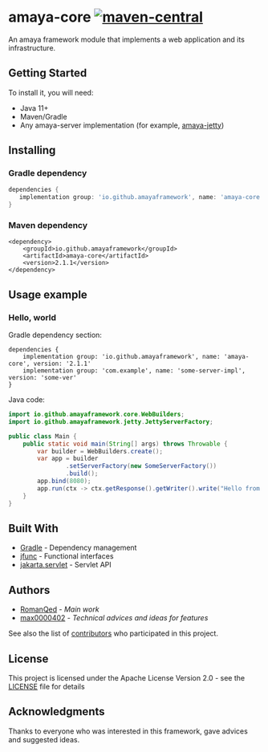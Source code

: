 # amaya-core [![maven-central](https://img.shields.io/maven-central/v/io.github.amayaframework/amaya-core?color=blue)](https://repo1.maven.org/maven2/io/github/amayaframework/amaya-core/)

An amaya framework module that implements a web application and its infrastructure.

## Getting Started

To install it, you will need:

* Java 11+
* Maven/Gradle
* Any amaya-server implementation (for example, [amaya-jetty](https://github.com/AmayaFramework/amaya-jetty))

## Installing

### Gradle dependency

```Groovy
dependencies {
   implementation group: 'io.github.amayaframework', name: 'amaya-core', version: '2.1.1'
}
```

### Maven dependency

```
<dependency>
    <groupId>io.github.amayaframework</groupId>
    <artifactId>amaya-core</artifactId>
    <version>2.1.1</version>
</dependency>
```

## Usage example

### Hello, world

<p>Gradle dependency section:</p>

```Gradle
dependencies {
    implementation group: 'io.github.amayaframework', name: 'amaya-core', version: '2.1.1'
    implementation group: 'com.example', name: 'some-server-impl', version: 'some-ver'
}
```

<p>Java code:</p>

```Java
import io.github.amayaframework.core.WebBuilders;
import io.github.amayaframework.jetty.JettyServerFactory;

public class Main {
    public static void main(String[] args) throws Throwable {
        var builder = WebBuilders.create();
        var app = builder
                .setServerFactory(new SomeServerFactory())
                .build();
        app.bind(8080);
        app.run(ctx -> ctx.getResponse().getWriter().write("Hello from Amaya"));
    }
}
```

## Built With

* [Gradle](https://gradle.org) - Dependency management
* [jfunc](https://github.com/RomanQed/jfunc) - Functional interfaces
* [jakarta.servlet](https://projects.eclipse.org/projects/ee4j.servlet/releases/6.0) - Servlet API

## Authors

* [RomanQed](https://github.com/RomanQed) - *Main work*
* [max0000402](https://github.com/max0000402) - *Technical advices and ideas for features*

See also the list of [contributors](https://github.com/AmayaFramework/amaya-core/contributors) who participated
in this project.

## License

This project is licensed under the Apache License Version 2.0 - see the [LICENSE](LICENSE) file for details

## Acknowledgments

Thanks to everyone who was interested in this framework, gave advices and suggested ideas.
